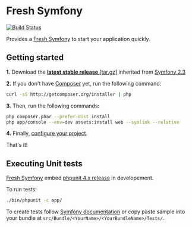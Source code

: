 Fresh Symfony
=============
[![Build Status](https://magnum-ci.com/status/b9d4cccf813ad43c794cbb822e8f2f9c.png)](https://magnum-ci.com/public/6c526f21990a8688e44d/builds)

Provides a [Fresh Symfony][1] to start your application quickly.

Getting started
---------------
**1.** Download the [**latest stable release** [tar.gz]][2] inherited from [Symfony 2.3][3]

**2.** If you don't have [Composer][4] yet, run the following command:
```bash
curl -sS http://getcomposer.org/installer | php
```

**3.** Then, run the following commands:
```bash
php composer.phar --prefer-dist install
php app/console --env=dev assets:install web --symlink --relative
```

**4.** Finally, [configure your project][7].

That's it!

Executing Unit tests
--------------------
[Fresh Symfony][1] embed [phpunit 4.x release][5] in developement.

To run tests:
```bash
./bin/phpunit -c app/
```

To create tests follow [Symfony documentation][6] or copy paste sample into your bundle at `src/Bundle/<YourName>/<YourBundleName>/Tests/`.


  [1]: https://bitbucket.org/kmelia/fresh-symfony
  [2]: https://bitbucket.org/kmelia/fresh-symfony/get/2.3.x-0.5.tar.gz
  [3]: https://github.com/symfony/symfony-standard/tree/2.3
  [4]: http://getcomposer.org/
  [5]: http://phpunit.de/manual/current/en/
  [6]: http://symfony.com/fr/doc/current/book/testing.html
  [7]: https://bitbucket.org/kmelia/fresh-symfony/src/master/CONFIGURE.md
